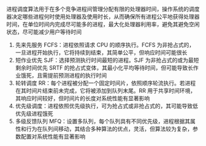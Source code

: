 进程调度算法用于在多个竞争进程间管理分配有限的处理器时间，操作系统的调度器决定哪些进程何时使用处理器及使用时长，从而确保所有进程公平地获得处理器时间，在单位时间内完成尽可能多的进程，最大化处理器利用率，避免其避免空闲状态，尽可能减少用户等待时间

1. 先来先服务 FCFS：进程依照请求 CPU 的顺序执行。FCFS 为非抢占式的，一旦进程开始执行，它将持续到结束，其简单公平，但响应时间可能很长
2. 短作业优先 SJF：选择预测执行时间最短的进程。SJF 为非抢占式的或为最短剩余时间优先 SRTF 的抢占式变体，其最小化平均等待时间，但可能导致长作业饿死，且需提前预测进程的执行时间
3. 轮转调度 RR：每个进程被分配一个固定时间片，依照顺序轮流执行。若进程在其时间片结束前未完成，它将被添加到队列末尾。RR 用于共享时间环境，其响应时间较好，但时间片的长度对系统性能有显著影响
4. 优先级调度：进程依照优先级执行，可为抢占式或非抢占式的，其可能导致低优先级进程饿死
5. 多级反馈队列 MFQ：设置多队列，每个队列具有不同优先级，进程根据其属性和行为在队列间移动，其结合多种算法的优点，灵活，但算法较为复杂，参数配置对系统性能有显著影响
